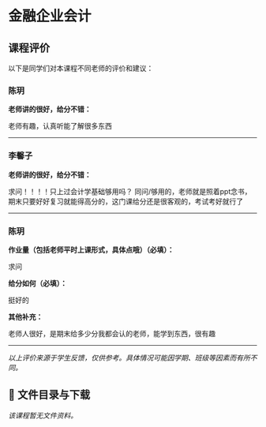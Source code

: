 # 金融企业会计

## 课程评价

以下是同学们对本课程不同老师的评价和建议：

### 陈玥

**老师讲的很好，给分不错：**

老师有趣，认真听能了解很多东西

---

### 李馨子

**老师讲的很好，给分不错：**

求问！！！！只上过会计学基础够用吗？ 同问/够用的，老师就是照着ppt念书，期末只要好好复习就能得高分的，这门课给分还是很客观的，考试考好就行了

---

### 陈玥

**作业量（包括老师平时上课形式，具体点哦）（必填）：**

求问

**给分如何（必填）：**

挺好的

**其他补充：**

老师人很好，是期末给多少分我都会认的老师，能学到东西，很有趣

---

*以上评价来源于学生反馈，仅供参考。具体情况可能因学期、班级等因素而有所不同。*
## 📄 文件目录与下载

_该课程暂无文件资料。_
